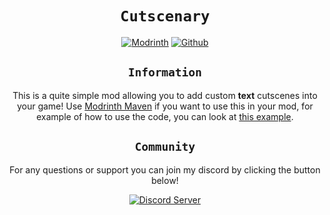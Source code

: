 <div align="center">

# `Cutscenary`

[![Modrinth](https://cdn.jsdelivr.net/npm/@intergrav/devins-badges@2/assets/cozy/available/modrinth_64h.png)](https://modrinth.com/mod/cutscenary/versions)
[![Github](https://cdn.jsdelivr.net/npm/@intergrav/devins-badges@2/assets/cozy/available/github_64h.png)](https://github.com/MayaqqDev/cutscenary/)
## `Information`

This is a quite simple mod allowing you to add custom **text** cutscenes into your game! Use [Modrinth Maven](https://docs.modrinth.com/maven) if you want to use this in your mod, for example of how to use the code, you can look at [this example](https://github.com/MayaqqDev/cutscenary/tree/master/src/main/java/dev/mayaqq/example).

## `Community`

For any questions or support you can join my discord by clicking the button below!

[![Discord Server](https://cdn.jsdelivr.net/npm/@intergrav/devins-badges@2/assets/cozy/social/discord-singular_64h.png)](https://discord.gg/w7PpGax9Bq)
</div>
